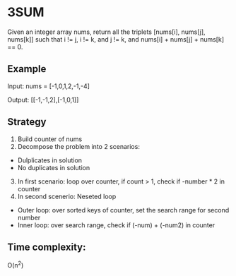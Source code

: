 # 3SUM
Given an integer array nums, return all the triplets [nums[i], nums[j], nums[k]] such that i != j, i != k, and j != k, and nums[i] + nums[j] + nums[k] == 0.
## Example
Input: nums = [-1,0,1,2,-1,-4]

Output: [[-1,-1,2],[-1,0,1]]

## Strategy
1. Build counter of nums
2. Decompose the problem into 2 scenarios:
 - Dulplicates in solution
 - No duplicates in solution
3. In first scenario: loop over counter, if count > 1, check if -number * 2 in counter
4. In second scenerio:  Neseted loop
 - Outer loop: over sorted keys of counter, set the search range for second number 
 - Inner loop: over search range, check if (-num) + (-num2) in counter

## Time complexity:
O(n<sup>2</sup>)
